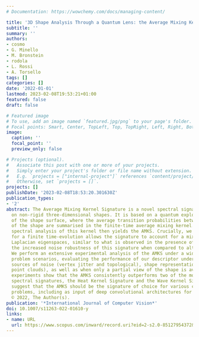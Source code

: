 ```yaml
---
# Documentation: https://wowchemy.com/docs/managing-content/

title: '3D Shape Analysis Through a Quantum Lens: the Average Mixing Kernel Signature'
subtitle: ''
summary: ''
authors:
- cosmo
- G. Minello
- M. Bronstein
- rodola
- L. Rossi
- A. Torsello
tags: []
categories: []
date: '2022-01-01'
lastmod: 2023-02-08T19:53:21+01:00
featured: false
draft: false

# Featured image
# To use, add an image named `featured.jpg/png` to your page's folder.
# Focal points: Smart, Center, TopLeft, Top, TopRight, Left, Right, BottomLeft, Bottom, BottomRight.
image:
  caption: ''
  focal_point: ''
  preview_only: false

# Projects (optional).
#   Associate this post with one or more of your projects.
#   Simply enter your project's folder or file name without extension.
#   E.g. `projects = ["internal-project"]` references `content/project/deep-learning/index.md`.
#   Otherwise, set `projects = []`.
projects: []
publishDate: '2023-02-08T18:53:20.301630Z'
publication_types:
- '2'
abstract: The Average Mixing Kernel Signature is a novel spectral signature for points
  on non-rigid three-dimensional shapes. It is based on a quantum exploration process
  of the shape surface, where the average transition probabilities between the points
  of the shape are summarised in the finite-time average mixing kernel. A band-filtered
  spectral analysis of this kernel then yields the AMKS. Crucially, we show that opting
  for a finite time-evolution allows the signature to account for a mixing of the
  Laplacian eigenspaces, similar to what is observed in the presence of noise, explaining
  the increased noise robustness of this signature when compared to alternative signatures.
  We perform an extensive experimental analysis of the AMKS under a wide range of
  problem scenarios, evaluating the performance of our descriptor under different
  sources of noise (vertex jitter and topological), shape representations (mesh and
  point clouds), as well as when only a partial view of the shape is available. Our
  experiments show that the AMKS consistently outperforms two of the most widely used
  spectral signatures, the Heat Kernel Signature and the Wave Kernel Signature, and
  suggest that the AMKS should be the signature of choice for various compute vision
  problems, including as input of deep convolutional architectures for shape analysis.
  © 2022, The Author(s).
publication: '*International Journal of Computer Vision*'
doi: 10.1007/s11263-022-01610-y
links:
- name: URL
  url: https://www.scopus.com/inward/record.uri?eid=2-s2.0-85127954372&doi=10.1007%2fs11263-022-01610-y&partnerID=40&md5=1baf45dc4aaa10c8147c83b3bc4669f5
---
```

